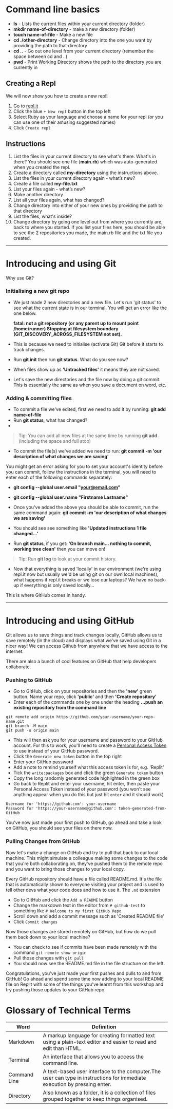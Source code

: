 
# Command line basics 
  
- **ls** - Lists the current files within your current directory (folder)
- **mkdir name-of-directory** - make a new directory (folder)
- **touch name-of-file** - Make a new file
- **cd ./other-directory** - Change directory into the one you want by providing the path to that directory
- **cd ..** - Go out one level from your current directory (remember the space between cd and ..)
- **pwd** - Print Working Directory shows the path to the directory you are currently in

## Creating a Repl
We will now show you how to create a new repl!
1. Go to [repl.it](https://repl.it/)
2. Click the blue `+ New repl` button in the top left
3. Select Ruby as your language and choose a name for your repl (or you can use one of their amusing suggested names)
4. Click `Create repl`

## Instructions

1. List the files in your current directory to see what's there. What's in there? You should see one file (**main.rb**) which was auto-generated when you created the repl.
2. Create a directory called **my-directory** using the instructions above.
3. List the files in your current directory again - what’s new?
4. Create a file called **my-file.txt**
5. List your files again - what’s new?
6. Make another directory
7. List all your files again, what has changed?
8. Change directory into either of your new ones by providing the path to that directory
9. List the files, what's inside?
10. Change directory by going one level out from where you currently are, back to where you started. If you list your files here, you should be able to see the 2 repositories you made, the main.rb file and the txt file you created. 

---

# Introducing and using Git 
 

Why use Git?

### Initialising a new git repo
- We just made 2 new directories and a new file. Let's run 'git status' to see what the current state is in our terminal. You will get an error like the one below. 

  **fatal: not a git repository (or any parent up to mount point /home/runner)
Stopping at filesystem boundary (GIT_DISCOVERY_ACROSS_FILESYSTEM not set).**

- This is because we need to initialise (activate Git) Git before it starts to track changes.

- Run **git init** then run **git status**. What do you see now?
- When files show up as **'Untracked files'** it means they are not saved.
- Let's save the new directories and the file now by doing a git commit. This is essentially the same as when you save a document on word, etc.

### Adding & committing files
- To commit a file we've edited, first we need to add it by running: **git add name-of-file**
- Run **git status**, what has changed?
- 
> Tip: You can add all new files at the same time by running **git add .** (including the space and full stop)

- To commit the file(s) we've added we need to run: **git commit -m 'our description of what changes we are saving'**

You might get an error asking for you to set your account's identity before you can commit, follow the instructions in the terminal, you will need to enter each of the following commands separately:
- **git config --global user.email "your@email.com"** 
- **git config --global user.name "Firstname Lastname"**

- Once you've added the above you should be able to commit, run the same command again: **git commit -m 'our description of what changes we are saving'**
- You should see see something like **'Updated instructions 1 file changed...'**

- Run **git status**, if you get: **'On branch main... nothing to commit, working tree clean'** then you can move on!

> Tip: Run **git log** to look at your commit history.

- Now that everything is saved 'locally' in our environment (we're using repl.it now but usually we'd be using git on our own local machines), what happens if repl.it breaks or we lose our laptops? We have no back-up if everything is only saved locally...

This is where GitHub comes in handy.

---
# Introducing and using GitHub 

Git allows us to save things and track changes locally, GitHub allows us to save remotely (in the cloud) and displays what we've saved using Git in a nicer way! We can access Github from anywhere that we have access to the internet. 

There are also a bunch of cool features on GitHub that help developers collaborate.

### Pushing to GitHub
- Go to GitHub, click on your repositories and then the **'new'** green button. Name your repo, click **'public'** and then **'Create repository'**
- Enter each of the commands one by one under the heading **…push an existing repository from the command line**
```shell
git remote add origin https://github.com/your-username/your-repo-name.git
git branch -M main
git push -u origin main
```
- This will then ask you for your username and password to your GitHub account. For this to work, you'll need to create a [Personal Access Token](https://github.com/settings/tokens) to use instead of your GitHub password.
- Click the `Generate new token` button in the top right
- Enter your GitHub password
- Add a note to remind yourself what this access token is for, e.g. 'Replit'
- Tick the `write:packages` box and click the green `Generate token` button
- Copy the long randomly generated code highlighted in the green box
- Go back to Replit and enter your username, hit enter, then paste your Personal Access Token instead of your password (you won't see anything appear when you do this but just hit `enter` and it should work)
```
Username for 'https://github.com': your-username
Password for 'https://your-username@github.com': token-generated-from-GitHub 
```
You've now just made your first push to GitHub, go ahead and take a look on GitHub, you should see your files on there now.

### Pulling Changes from GitHub
Now let's make a change on GitHub and try to pull that back to our local machine. This might simulate a colleague making some changes to the code that you're both collaborating on, they've pushed them to the remote repo and you want to bring those changes to your local copy.

Every GitHub repository should have a file called README.md. It's the file that is automatically shown to everyone visiting your project and is used to tell other devs what your code does and how to use it. The `.md` extension 
- Go to GitHub and click the `Add a README` button
- Change the markdown text in the editor from `# github-test` to something like `# Welcome to my first GitHub Repo`.
- Scroll down and add a commit message such as 'Created README file'
- Click `Commit changes`

Now those changes are stored remotely on GitHub, but how do we pull them back down to your local machine?
- You can check to see if commits have been made remotely with the command `git remote show origin`
- Pull those changes with `git pull`
- You should now see the README.md file in the file structure on the left.

Congratulations, you've just made your first pushes and pulls to and from GitHub! Go ahead and spend some time now adding to your local README file on Replit with some of the things you've learnt from this workshop and try pushing those updates to your GitHub repo.

# Glossary of Technical Terms
| Word         | Definition                                                                                                               |
| ------------ | ------------------------------------------------------------------------------------------------------------------------ |
| Markdown     | A markup language for creating formatted text using a plain-text editor and easier to read and edit than HTML.           |
| Terminal     | An interface that allows you to access the command line.                                                                 |
| Command Line | A text-based user interface to the computer.The user can type in instructions for immediate execution by pressing enter. |
| Directory    | Also known as a folder, it is a collection of files grouped together to keep things organised.                           |
